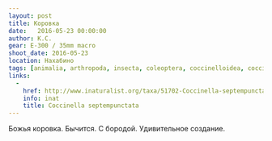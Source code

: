 ```yaml
---
layout: post
title: Коровка
date:   2016-05-23 00:00:00
author: К.С.
gear: E-300 / 35mm macro
shoot_date: 2016-05-23
location: Нахабино
tags: [animalia, arthropoda, insecta, coleoptera, coccinelloidea, coccinellidae, coccinella, coccinella septempunctata]
links:
  -
    href: http://www.inaturalist.org/taxa/51702-Coccinella-septempunctata
    info: inat
    title: Coccinella septempunctata
---
```


Божья коровка. Бычится. С бородой. Удивительное создание.
